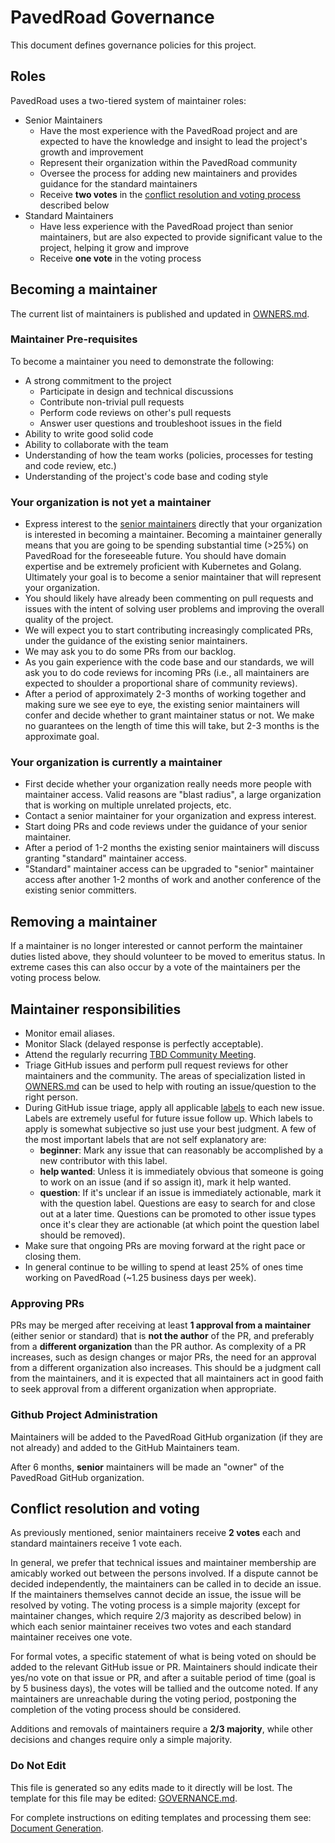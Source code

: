 # PavedRoad Governance

This document defines governance policies for this project.

## Roles

PavedRoad uses a two-tiered system of maintainer roles:

* Senior Maintainers
  * Have the most experience with the PavedRoad project and are expected to have the knowledge and insight to lead the project's growth and improvement
  * Represent their organization within the PavedRoad community
  * Oversee the process for adding new maintainers and provides guidance for the standard maintainers
  * Receive **two votes** in the [conflict resolution and voting process](#conflict-resolution-and-voting) described below
* Standard Maintainers
  * Have less experience with the PavedRoad project than senior maintainers, but are also expected to provide significant value to the project, helping it grow and improve
  * Receive **one vote** in the voting process

## Becoming a maintainer

The current list of maintainers is published and updated in [OWNERS.md](/OWNERS.md).

### Maintainer Pre-requisites

To become a maintainer you need to demonstrate the following:

* A strong commitment to the project
  * Participate in design and technical discussions
  * Contribute non-trivial pull requests
  * Perform code reviews on other's pull requests
  * Answer user questions and troubleshoot issues in the field
* Ability to write good solid code
* Ability to collaborate with the team
* Understanding of how the team works (policies, processes for testing and code review, etc.)
* Understanding of the project's code base and coding style

### Your organization is not yet a maintainer

* Express interest to the [senior maintainers](/OWNERS.md#senior-maintainers) directly that your
  organization is interested in becoming a maintainer. Becoming a maintainer generally means that
  you are going to be spending substantial time (>25%) on PavedRoad for the foreseeable future. You
  should have domain expertise and be extremely proficient with Kubernetes and Golang.  Ultimately
  your goal is to become a senior maintainer that will represent your organization.
* You should likely have already been commenting on pull requests and issues with the intent of solving
  user problems and improving the overall quality of the project.
* We will expect you to start contributing increasingly complicated PRs, under the guidance
  of the existing senior maintainers.
* We may ask you to do some PRs from our backlog.
* As you gain experience with the code base and our standards, we will ask you to do code reviews
  for incoming PRs (i.e., all maintainers are expected to shoulder a proportional share of
  community reviews).
* After a period of approximately 2-3 months of working together and making sure we see eye to eye,
  the existing senior maintainers will confer and decide whether to grant maintainer status or not.
  We make no guarantees on the length of time this will take, but 2-3 months is the approximate
  goal.

### Your organization is currently a maintainer

* First decide whether your organization really needs more people with maintainer access. Valid
  reasons are "blast radius", a large organization that is working on multiple unrelated projects,
  etc.
* Contact a senior maintainer for your organization and express interest.
* Start doing PRs and code reviews under the guidance of your senior maintainer.
* After a period of 1-2 months the existing senior maintainers will discuss granting "standard"
  maintainer access.
* "Standard" maintainer access can be upgraded to "senior" maintainer access after another 1-2
  months of work and another conference of the existing senior committers.

## Removing a maintainer

If a maintainer is no longer interested or cannot perform the maintainer duties listed above, they
should volunteer to be moved to emeritus status. In extreme cases this can also occur by a vote of
the maintainers per the voting process below.

## Maintainer responsibilities

* Monitor email aliases.
* Monitor Slack (delayed response is perfectly acceptable).
* Attend the regularly recurring [TBD Community Meeting](/MEETING).
* Triage GitHub issues and perform pull request reviews for other maintainers and the community.
  The areas of specialization listed in [OWNERS.md](/OWNERS.md) can be used to help with routing
  an issue/question to the right person.
* During GitHub issue triage, apply all applicable [labels](https://github.com/pavedroad-io/kevlar-repo/labels)
  to each new issue. Labels are extremely useful for future issue follow up. Which labels to apply
  is somewhat subjective so just use your best judgment. A few of the most important labels that are
  not self explanatory are:
  * **beginner**: Mark any issue that can reasonably be accomplished by a new contributor with
    this label.
  * **help wanted**: Unless it is immediately obvious that someone is going to work on an issue (and
    if so assign it), mark it help wanted.
  * **question**: If it's unclear if an issue is immediately actionable, mark it with the
    question label. Questions are easy to search for and close out at a later time. Questions
    can be promoted to other issue types once it's clear they are actionable (at which point the
    question label should be removed).
* Make sure that ongoing PRs are moving forward at the right pace or closing them.
* In general continue to be willing to spend at least 25% of ones time working on PavedRoad (~1.25
  business days per week).

### Approving PRs

PRs may be merged after receiving at least **1 approval from a maintainer** (either senior or standard)
that is **not the author** of the PR, and preferably from a **different organization** than the PR author.
As complexity of a PR increases, such as design changes or major PRs, the need for an approval from
a different organization also increases.  This should be a judgment call from the maintainers,
and it is expected that all maintainers act in good faith to seek approval from a different
organization when appropriate.

### Github Project Administration

Maintainers will be added to the PavedRoad GitHub organization (if they are not already) and added to
the GitHub Maintainers team.

After 6 months, **senior** maintainers will be made an "owner" of the PavedRoad GitHub organization.

## Conflict resolution and voting

As previously mentioned, senior maintainers receive **2 votes** each and standard maintainers
receive 1 vote each.

In general, we prefer that technical issues and maintainer membership are amicably worked out
between the persons involved. If a dispute cannot be decided independently, the maintainers can be
called in to decide an issue. If the maintainers themselves cannot decide an issue, the issue will
be resolved by voting. The voting process is a simple majority (except for maintainer changes,
which require 2/3 majority as described below) in which each senior maintainer receives two votes
and each standard maintainer receives one vote.

For formal votes, a specific statement of what is being voted on should be added to the relevant
GitHub issue or PR. Maintainers should indicate their yes/no vote on that issue or PR, and after a
suitable period of time (goal is by 5 business days), the votes will be tallied and the outcome
noted. If any maintainers are unreachable during the voting period, postponing the completion of
the voting process should be considered.

Additions and removals of maintainers require a **2/3 majority**, while other decisions and changes
require only a simple majority.

### Do Not Edit
This file is generated so any edits made to it directly will be lost.
The template for this file may be edited:
[GOVERNANCE.md](/repo-templates/oss-default/GOVERNANCE.md).

For complete instructions on editing templates and processing them see:
[Document Generation](/assets/README.md).
